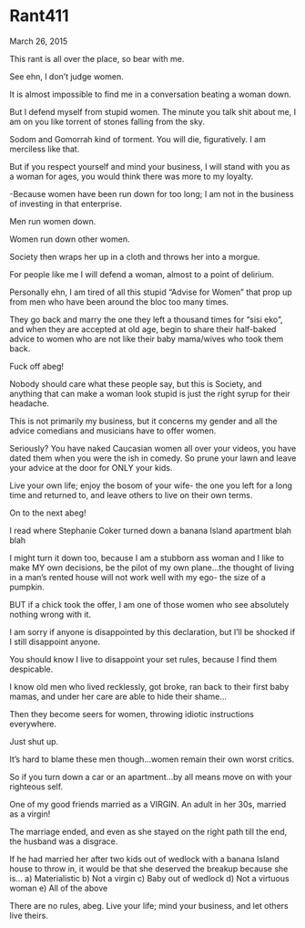 # Rant411


March 26, 2015

This rant is all over the place, so bear with me.

See ehn, I don’t judge women.

It is almost impossible to find me in a conversation beating a woman down.

But I defend myself from stupid women. The minute you talk shit about me, I am on you like torrent of stones falling from the sky. 

Sodom and Gomorrah kind of torment. You will die, figuratively. I am merciless like that.

But if you respect yourself and mind your business, I will stand with you as a woman for ages, you would think there was more to my loyalty.

-Because women have been run down for too long; I am not in the business of investing in that enterprise.

Men run women down.

Women run down other women.

Society then wraps her up in a cloth and throws her into a morgue.

For people like me I will defend a woman, almost to a point of delirium.

Personally ehn, I am tired of all this stupid “Advise for Women” that prop up from men who have been around the bloc too many times.

They go back and marry the one they left a thousand times for “sisi eko”, and when they are accepted at old age, begin to share their half-baked advice to women who are not like their baby mama/wives who took them back.

Fuck off abeg!

Nobody should care what these people say, but this is Society, and anything that can make a woman look stupid is just the right syrup for their headache.

This is not primarily my business, but it concerns my gender and all the advice comedians and musicians have to offer women. 

Seriously? You have naked Caucasian women all over your videos, you have dated them when you were the ish in comedy. So prune your lawn and leave your advice at the door for ONLY your kids.

Live your own life; enjoy the bosom of your wife- the one you left for a long time and returned to, and leave others to live on their own terms.

On to the next abeg! 

I read where Stephanie Coker turned down a banana Island apartment blah blah

I might turn it down too, because I am a stubborn ass woman and I like to make MY own decisions, be the pilot of my own plane…the thought of living in a man’s rented house will not work well with my ego- the size of a pumpkin.

BUT if a chick took the offer, I am one of those women who see absolutely nothing wrong with it.

I am sorry if anyone is disappointed by this declaration, but I’ll be shocked if I still disappoint anyone.

You should know I live to disappoint your set rules, because I find them despicable.

I know old men who lived recklessly, got broke, ran back to their first baby mamas, and under her care are able to hide their shame…

Then they become seers for women, throwing idiotic instructions everywhere.

Just shut up.

It’s hard to blame these men though…women remain their own worst critics.

So if you turn down a car or an apartment…by all means move on with your righteous self.

One of my good friends married as a VIRGIN. An adult in her 30s, married as a virgin!

The marriage ended, and even as she stayed on the right path till the end, the husband was a disgrace.

If he had married her after two kids out of wedlock with a banana Island house to throw in, it would be that she deserved the breakup because she is…
a) Materialistic
b) Not a virgin
c) Baby out of wedlock
d) Not a virtuous woman
e) All of the above

There are no rules, abeg. Live your life; mind your business, and let others live theirs.
